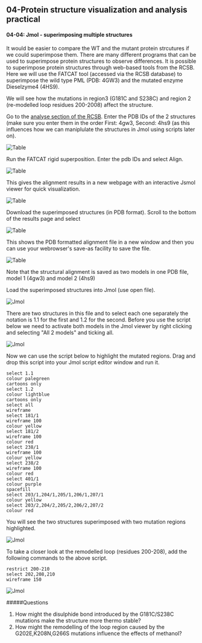 ## 04-Protein structure visualization and analysis practical

#### 04-04: Jmol - superimposing multiple structures
It would be easier to compare the WT and the mutant protein strcutures if we could superimpose them. There are many different programs that can be used to superimpose protein structures to observe differences. It is possible to superimpose protein structures through web-based tools from the RCSB. Here we will use the FATCAT tool (accessed via the RCSB database) to superimpose the wild type PML (PDB: 4GW3) and the mutated enzyme Dieselzyme4 (4HS9).

We will see how the mutations in region3 (G181C and S238C) and region 2 (re-modelled loop residues 200-2008) affect the structure. 
 

Go to the [analyse section of the RCSB](http://www.rcsb.org/pdb/home/home.do#Category-analyze). Enter the PDB IDs of the 2 structures (make sure you enter them in the order First: 4gw3, Second: 4hs9 (as this influences how we can maniplulate the structures in Jmol using scripts later on). 



![Table](images/RCSB-analyse1.png)

Run the FATCAT rigid superposition. Enter the pdb IDs and select Align.

![Table](images/RCSB-analyse2.png)

This gives the alignment results in a new webpage with an interactive Jsmol viewer for quick visualization.

![Table](images/RCSB-analyse3.png)

Download the superimposed structures (in PDB format). Scroll to the bottom of the results page and select

![Table](images/RCSB-analyse4.png)

This shows the PDB formatted alignment file in a new window and then you can use your webrowser's save-as facility to save the file.

![Table](images/RCSB-analyse5.png)

Note that the structural alignment is saved as two models in one PDB file, model 1 (4gw3) and model 2 (4hs9)


Load the superimposed structures into Jmol (use open file).

![Jmol](images/align1.png)

There are two structures in this file and to select each one separately the notation is 1.1 for the first and 1.2 for the second. Before you use the script below we need to activate both models in the Jmol viewer by right clicking and selecting "All 2 models" and ticking all. 

![Jmol](images/align2.png)


Now we can use the script below to highlight the mutated regions. Drag and drop this script into your Jmol script editor window and run it.


```
select 1.1
colour palegreen
cartoons only
select 1.2
colour lightblue
cartoons only
select all
wireframe
select 181/1
wireframe 100
colour yellow
select 181/2
wireframe 100
colour red
select 238/1
wireframe 100
colour yellow
select 238/2
wireframe 100
colour red
select 401/1
colour purple
spacefill
select 203/1,204/1,205/1,206/1,207/1
colour yellow
select 203/2,204/2,205/2,206/2,207/2
colour red
```

You will see the two structures superimposed with two mutation regions highlighted.

![Jmol](images/align3.png)


To take a closer look at the remodelled loop (residues 200-208), add the following commands to the above script.

```
restrict 200-210
select 202,208,210
wireframe 150
```
![Jmol](images/align4.png)

#####Questions

1. How might the disulphide bond introduced by the G181C/S238C mutations make the structure more thermo stable?
2. How might the remodelling of the loop region caused by the G202E,K208N,G266S mutations influence the effects of methanol?


